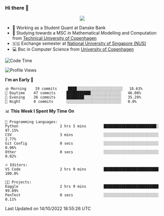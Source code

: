 ### Hi there 👋

<p align="center">
  <img src="https://media4.giphy.com/media/3ohzdKy5Z8TChSDuiA/giphy.gif?cid=ecf05e47r69cojk56gup9q8mep9liy48s94dn2uxsfh6fv39&rid=giphy.gif&ct=g" />
</p>

* 🏦 Working as a Student Quant at Danske Bank
* 🧮 Studying towards a MSC in Mathematical Modelling and Computation from [Technical University of Copenhagen](https://www.dtu.dk)
* 🇸🇬 Exchange semester at [National University of Singapore (NUS)](https://www.nus.edu.sg)
* 💻 Bsc in Computer Science from [University of Copenhagen](https://www.ku.dk/english/)


<!--START_SECTION:waka-->
![Code Time](http://img.shields.io/badge/Code%20Time-12%20hrs-blue)

![Profile Views](http://img.shields.io/badge/Profile%20Views-0-blue)

**I'm an Early 🐤** 

```text
🌞 Morning    19 commits     ████░░░░░░░░░░░░░░░░░░░░░   18.63% 
🌆 Daytime    47 commits     ███████████░░░░░░░░░░░░░░   46.08% 
🌃 Evening    36 commits     ████████░░░░░░░░░░░░░░░░░   35.29% 
🌙 Night      0 commits      ░░░░░░░░░░░░░░░░░░░░░░░░░   0.0%

```


📊 **This Week I Spent My Time On** 

```text
💬 Programming Languages: 
Python                   2 hrs 5 mins        ████████████████████████░   97.15% 
CSV                      3 mins              ░░░░░░░░░░░░░░░░░░░░░░░░░   2.77% 
Git Config               0 secs              ░░░░░░░░░░░░░░░░░░░░░░░░░   0.06% 
Other                    0 secs              ░░░░░░░░░░░░░░░░░░░░░░░░░   0.02%

🔥 Editors: 
VS Code                  2 hrs 9 mins        █████████████████████████   100.0%

🐱‍💻 Projects: 
Kaggle                   2 hrs 9 mins        █████████████████████████   99.89% 
PenTest                  0 secs              ░░░░░░░░░░░░░░░░░░░░░░░░░   0.11%

```


 Last Updated on 14/10/2022 18:55:26 UTC
<!--END_SECTION:waka-->
